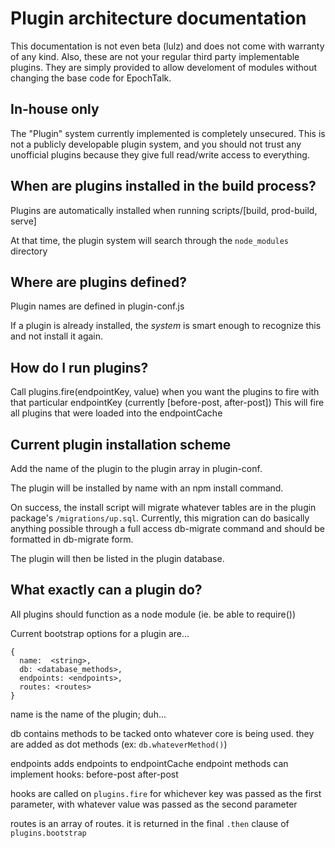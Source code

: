 # Plugin architecture documentation

This documentation is not even beta (lulz) and does not come with warranty of any
kind.  Also, these are not your regular third party implementable plugins.  They
are simply provided to allow develoment of modules without changing the base
code for EpochTalk.

## In-house only

The "Plugin" system currently implemented is completely unsecured.  This is not
a publicly developable plugin system, and you should not trust any unofficial
plugins because they give full read/write access to everything.

## When are plugins installed in the build process?

Plugins are automatically installed when running scripts/[build, prod-build,
serve]

At that time, the plugin system will search through the `node_modules` directory

## Where are plugins defined?

Plugin names are defined in plugin-conf.js

If a plugin is already installed, the _system_ is smart enough to recognize this
and not install it again.

## How do I run plugins?

Call plugins.fire(endpointKey, value) when you want the plugins to fire with
that particular endpointKey (currently [before-post, after-post])
This will fire all plugins that were loaded into the endpointCache

## Current plugin installation scheme

Add the name of the plugin to the plugin array in plugin-conf.

The plugin will be installed by name with an npm install command.

On success, the install script will migrate whatever tables are in the plugin
package's `/migrations/up.sql`.  Currently, this migration can do basically
anything possible through a full access db-migrate command and should be
formatted in db-migrate form.

The plugin will then be listed in the plugin database.

## What exactly can a plugin do?

All plugins should function as a node module (ie. be able to require())

Current bootstrap options for a plugin are...

```
{
  name:  <string>,
  db: <database_methods>,
  endpoints: <endpoints>,
  routes: <routes>
}
```

name is the name of the plugin; duh...

db contains methods to be tacked onto whatever core is being used.  they are
added as dot methods (ex:  `db.whateverMethod()`)

endpoints adds endpoints to endpointCache
  endpoint methods can implement hooks:
  before-post
  after-post

  hooks are called on `plugins.fire` for whichever key was passed as the first
parameter, with whatever value was passed as the second parameter

routes is an array of routes.  it is returned in the final `.then` clause of
`plugins.bootstrap`
